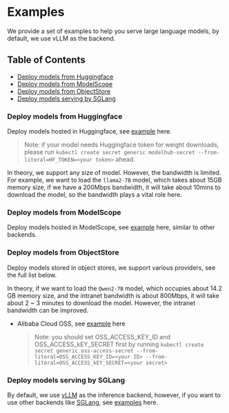 # Examples

We provide a set of examples to help you serve large language models, by default, we use vLLM as the backend.

## Table of Contents

- [Deploy models from Huggingface](#deploy-models-from-huggingface)
- [Deploy models from ModelScope](#deploy-models-from-modelscope)
- [Deploy models from ObjectStore](#deploy-models-from-objectstore)
- [Deploy models serving by SGLang](#deploy-models-serving-by-sglang)

### Deploy models from Huggingface

Deploy models hosted in Huggingface, see [example](./huggingface/) here.

> Note: if your model needs Huggingface token for weight downloads, please run `kubectl create secret generic modelhub-secret --from-literal=HF_TOKEN=<your token>` ahead.

In theory, we support any size of model. However, the bandwidth is limited. For example, we want to load the `llama2-7B` model, which takes about 15GB memory size, if we have a 200Mbps bandwidth, it will take about 10mins to download the model, so the bandwidth plays a vital role here.

### Deploy models from ModelScope

Deploy models hosted in ModelScope, see [example](./modelscope/) here, similar to other backends.

### Deploy models from ObjectStore

Deploy models stored in object stores, we support various providers, see the full list below.

In theory, if we want to load the `Qwen2-7B` model, which occupies about 14.2 GB memory size, and the intranet bandwidth is about 800Mbps, it will take about 2 ~ 3 minutes to download the model. However, the intranet bandwidth can be improved.

- Alibaba Cloud OSS, see [example](./objstore-oss/) here

    > Note: you should set OSS_ACCESS_KEY_ID and OSS_ACCESS_kEY_SECRET first by running `kubectl create secret generic oss-access-secret --from-literal=OSS_ACCESS_KEY_ID=<your ID> --from-literal=OSS_ACCESS_kEY_SECRET=<your secret>`

### Deploy models serving by SGLang

By default, we use [vLLM](https://github.com/vllm-project/vllm) as the inference backend, however, if you want to use other backends like [SGLang](https://github.com/sgl-project/sglang), see [examples](./sglang/) here.
